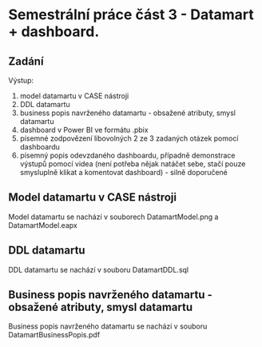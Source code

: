 # Semestrální práce část 3 - Datamart + dashboard.
## Zadání

Výstup:
1) model datamartu v CASE nástroji
2) DDL datamartu
3) business popis navrženého datamartu - obsažené atributy, smysl datamartu
4) dashboard v Power BI ve formátu .pbix
5) písemné zodpovězení libovolných 2 ze 3 zadaných otázek pomocí dashboardu
6) písemný popis odevzdaného dashboardu, případně demonstrace výstupů pomocí videa (není potřeba nějak natáčet sebe, stačí pouze smysluplně klikat a komentovat dashboard) - silně doporučené

## Model datamartu v CASE nástroji

Model datamartu se nachází v souborech DatamartModel.png a DatamartModel.eapx


## DDL datamartu

DDL datamartu se nachází v souboru DatamartDDL.sql


## Business popis navrženého datamartu - obsažené atributy, smysl datamartu

Business popis navrženého datamartu se nachází v souboru DatamartBusinessPopis.pdf
